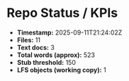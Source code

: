 # Repo Status / KPIs

- **Timestamp:** 2025-09-11T21:24:02Z
- **Files:** 11
- **Text docs:** 3
- **Total words (approx):** 523
- **Stub threshold:** 150
- **LFS objects (working copy):** 1

